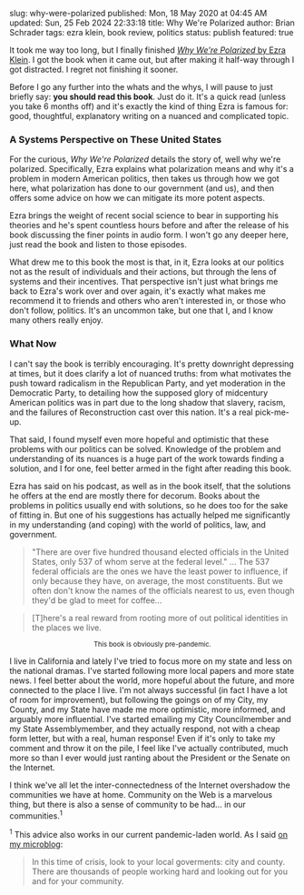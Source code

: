 slug: why-were-polarized
published: Mon, 18 May 2020 at 04:45 AM
updated: Sun, 25 Feb 2024 22:33:18 
title: Why We're Polarized
author: Brian Schrader
tags: ezra klein, book review, politics
status: publish
featured: true

It took me way too long, but I finally finished [*Why We're Polarized* by Ezra Klein][1]. I got the book when it came out, but after making it half-way through I got distracted. I regret not finishing it sooner.

Before I go any further into the whats and the whys, I will pause to just briefly say: **you should read this book**. Just do it. It's a quick read (unless you take 6 months off) and it's exactly the kind of thing Ezra is famous for: good, thoughtful, explanatory writing on a nuanced and complicated topic.


### A Systems Perspective on These United States

For the curious, *Why We're Polarized* details the story of, well why we're polarized. Specifically, Ezra explains what polarization means and why it's a problem in modern American politics, then takes us through how we got here, what polarization has done to our government (and us), and then offers some advice on how we can mitigate its more potent aspects.

Ezra brings the weight of recent social science to bear in supporting his theories and he's spent countless hours before and after the release of his book discussing the finer points in audio form. I won't go any deeper here, just read the book and listen to those episodes.

What drew me to this book the most is that, in it, Ezra looks at our politics not as the result of individuals and their actions, but through the lens of systems and their incentives. That perspective isn't just what brings me back to Ezra's work over and over again, it's exactly what makes me recommend it to friends and others who aren't interested in, or those who don't follow, politics. It's an uncommon take, but one that I, and I know many others really enjoy.


### What Now

I can't say the book is terribly encouraging. It's pretty downright depressing at times, but it does clarify a lot of nuanced truths: from what motivates the push toward radicalism in the Republican Party, and yet moderation in the Democratic Party, to detailing how the supposed glory of midcentury American politics was in part due to the long shadow that slavery, racism, and the failures of Reconstruction cast over this nation. It's a real pick-me-up.

That said, I found myself even more hopeful and optimistic that these problems with our politics can be solved. Knowledge of the problem and understanding of its nuances is a huge part of the work towards finding a solution, and I for one, feel better armed in the fight after reading this book.

Ezra has said on his podcast, as well as in the book itself, that the solutions he offers at the end are mostly there for decorum. Books about the problems in politics usually end with solutions, so he does too for the sake of fitting in. But one of his suggestions has actually helped me significantly in my understanding (and coping) with the world of politics, law, and government.

> "There are over five hundred thousand elected officials in the United States, only 537 of whom serve at the federal level." ... The 537 federal officials are the ones we have the least power to influence, if only because they have, on average, the most constituents. But we often don't know the names of the officials nearest to us, even though they'd be glad to meet for coffee...

> [T]here's a real reward from rooting more of out political identities in the places we live.

<center><small>This book is obviously pre-pandemic.</small></center>

I live in California and lately I've tried to focus more on my state and less on the national dramas. I've started following more local papers and more state news. I feel better about the world, more hopeful about the future, and more connected to the place I live. I'm not always successful (in fact I have a lot of room for improvement), but following the goings on of my City, my County, and my State have made me more optimistic, more informed, and arguably more influential. I've started emailing my City Councilmember and my State Assemblymember, and they actually respond, not with a cheap form letter, but with a real, human response! Even if it's only to take my comment and throw it on the pile, I feel like I've actually contributed, much more so than I ever would just ranting about the President or the Senate on the Internet.

I think we've all let the inter-connectedness of the Internet overshadow the communities we have at home. Community on the Web is a marvelous thing, but there is also a sense of community to be had... in our communities.<sup>1</sup>

<div class="footnote">
<sup>1</sup> This advice also works in our current pandemic-laden world. As I said <a href="https://pine.blog/u/sonicrocketman/archive/19dfc5d5-5542-4a1b-9029-d6e6a217a2d9"> on my microblog</a>:
<blockquote>In this time of crisis, look to your local goverments: city and county. There are thousands of people working hard and looking out for you and for your community.</blockquote>
</div>

[1]: https://www.barnesandnoble.com/w/why-were-polarized-ezra-klein/1132833789?ean=9781476700328

